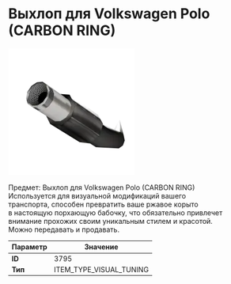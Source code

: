 # Выхлоп для Volkswagen Polo (CARBON RING)

![Item Image](../img/3795.webp?raw=true)

Предмет: Выхлоп для Volkswagen Polo (CARBON RING)<br>Используется для визуальной модификаций вашего<br>транспорта, способен превратить ваше ржавое корыто<br>в настоящую порхающую бабочку, что обязательно привлечет<br>внимание прохожих своим уникальным стилем и красотой.<br>Можно передавать и продавать.


| Параметр | Значение |
|----------|----------|
| **ID** | 3795 |
| **Тип** | ITEM_TYPE_VISUAL_TUNING |

